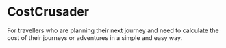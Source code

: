 # CostCrusader
For travellers who are planning their next journey and need to calculate the cost of their journeys or adventures in a simple and easy way.
